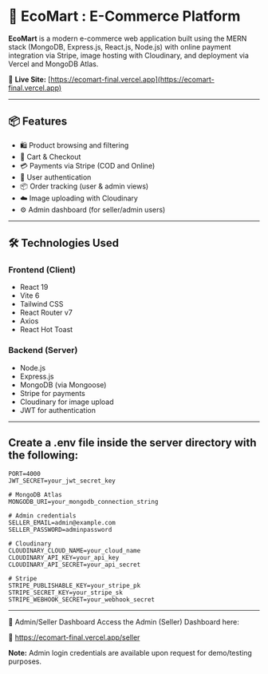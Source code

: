 # 🛒 EcoMart : E-Commerce Platform

**EcoMart** is a modern e-commerce web application built using the MERN stack (MongoDB, Express.js, React.js, Node.js) with online payment integration via Stripe, image hosting with Cloudinary, and deployment via Vercel and MongoDB Atlas.

🔗 **Live Site:** [https://ecomart-final.vercel.app](https://ecomart-final.vercel.app)

---

## 📦 Features

- 🛍️ Product browsing and filtering
- 🧾 Cart & Checkout
- 💳 Payments via Stripe (COD and Online)
- 👤 User authentication
- 📦 Order tracking (user & admin views)
- ☁️ Image uploading with Cloudinary
- ⚙️ Admin dashboard (for seller/admin users)

---

## 🛠️ Technologies Used

### Frontend (Client)
- React 19
- Vite 6
- Tailwind CSS
- React Router v7
- Axios
- React Hot Toast

### Backend (Server)
- Node.js
- Express.js
- MongoDB (via Mongoose)
- Stripe for payments
- Cloudinary for image upload
- JWT for authentication

---
## Create a .env file inside the server directory with the following:
```
PORT=4000
JWT_SECRET=your_jwt_secret_key

# MongoDB Atlas
MONGODB_URI=your_mongodb_connection_string

# Admin credentials
SELLER_EMAIL=admin@example.com
SELLER_PASSWORD=adminpassword

# Cloudinary
CLOUDINARY_CLOUD_NAME=your_cloud_name
CLOUDINARY_API_KEY=your_api_key
CLOUDINARY_API_SECRET=your_api_secret

# Stripe
STRIPE_PUBLISHABLE_KEY=your_stripe_pk
STRIPE_SECRET_KEY=your_stripe_sk
STRIPE_WEBHOOK_SECRET=your_webhook_secret
```
---
🔐 Admin/Seller Dashboard
  Access the Admin (Seller) Dashboard here:
  
🔗 https://ecomart-final.vercel.app/seller

 **Note:** Admin login credentials are available upon request for demo/testing purposes.
